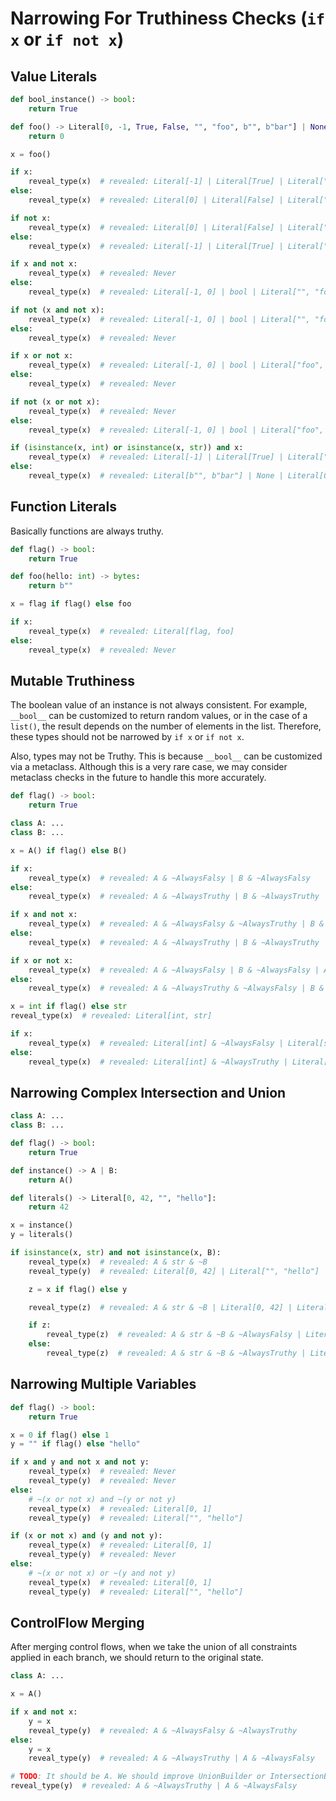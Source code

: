 # Narrowing For Truthiness Checks (`if x` or `if not x`)

## Value Literals

```py
def bool_instance() -> bool:
    return True

def foo() -> Literal[0, -1, True, False, "", "foo", b"", b"bar"] | None:
    return 0

x = foo()

if x:
    reveal_type(x)  # revealed: Literal[-1] | Literal[True] | Literal["foo"] | Literal[b"bar"]
else:
    reveal_type(x)  # revealed: Literal[0] | Literal[False] | Literal[""] | Literal[b""] | None

if not x:
    reveal_type(x)  # revealed: Literal[0] | Literal[False] | Literal[""] | Literal[b""] | None
else:
    reveal_type(x)  # revealed: Literal[-1] | Literal[True] | Literal["foo"] | Literal[b"bar"]

if x and not x:
    reveal_type(x)  # revealed: Never
else:
    reveal_type(x)  # revealed: Literal[-1, 0] | bool | Literal["", "foo"] | Literal[b"", b"bar"] | None

if not (x and not x):
    reveal_type(x)  # revealed: Literal[-1, 0] | bool | Literal["", "foo"] | Literal[b"", b"bar"] | None
else:
    reveal_type(x)  # revealed: Never

if x or not x:
    reveal_type(x)  # revealed: Literal[-1, 0] | bool | Literal["foo", ""] | Literal[b"bar", b""] | None
else:
    reveal_type(x)  # revealed: Never

if not (x or not x):
    reveal_type(x)  # revealed: Never
else:
    reveal_type(x)  # revealed: Literal[-1, 0] | bool | Literal["foo", ""] | Literal[b"bar", b""] | None

if (isinstance(x, int) or isinstance(x, str)) and x:
    reveal_type(x)  # revealed: Literal[-1] | Literal[True] | Literal["foo"]
else:
    reveal_type(x)  # revealed: Literal[b"", b"bar"] | None | Literal[0] | Literal[False] | Literal[""]
```

## Function Literals

Basically functions are always truthy.

```py
def flag() -> bool:
    return True

def foo(hello: int) -> bytes:
    return b""

x = flag if flag() else foo

if x:
    reveal_type(x)  # revealed: Literal[flag, foo]
else:
    reveal_type(x)  # revealed: Never
```

## Mutable Truthiness

The boolean value of an instance is not always consistent. For example, `__bool__` can be customized
to return random values, or in the case of a `list()`, the result depends on the number of elements
in the list. Therefore, these types should not be narrowed by `if x` or `if not x`.

Also, types may not be Truthy. This is because `__bool__` can be customized via a metaclass.
Although this is a very rare case, we may consider metaclass checks in the future to handle this
more accurately.

```py
def flag() -> bool:
    return True

class A: ...
class B: ...

x = A() if flag() else B()

if x:
    reveal_type(x)  # revealed: A & ~AlwaysFalsy | B & ~AlwaysFalsy
else:
    reveal_type(x)  # revealed: A & ~AlwaysTruthy | B & ~AlwaysTruthy

if x and not x:
    reveal_type(x)  # revealed: A & ~AlwaysFalsy & ~AlwaysTruthy | B & ~AlwaysFalsy & ~AlwaysTruthy
else:
    reveal_type(x)  # revealed: A & ~AlwaysTruthy | B & ~AlwaysTruthy | A & ~AlwaysFalsy | B & ~AlwaysFalsy

if x or not x:
    reveal_type(x)  # revealed: A & ~AlwaysFalsy | B & ~AlwaysFalsy | A & ~AlwaysTruthy | B & ~AlwaysTruthy
else:
    reveal_type(x)  # revealed: A & ~AlwaysTruthy & ~AlwaysFalsy | B & ~AlwaysTruthy & ~AlwaysFalsy

x = int if flag() else str
reveal_type(x)  # revealed: Literal[int, str]

if x:
    reveal_type(x)  # revealed: Literal[int] & ~AlwaysFalsy | Literal[str] & ~AlwaysFalsy
else:
    reveal_type(x)  # revealed: Literal[int] & ~AlwaysTruthy | Literal[str] & ~AlwaysTruthy
```

## Narrowing Complex Intersection and Union

```py
class A: ...
class B: ...

def flag() -> bool:
    return True

def instance() -> A | B:
    return A()

def literals() -> Literal[0, 42, "", "hello"]:
    return 42

x = instance()
y = literals()

if isinstance(x, str) and not isinstance(x, B):
    reveal_type(x)  # revealed: A & str & ~B
    reveal_type(y)  # revealed: Literal[0, 42] | Literal["", "hello"]

    z = x if flag() else y

    reveal_type(z)  # revealed: A & str & ~B | Literal[0, 42] | Literal["", "hello"]

    if z:
        reveal_type(z)  # revealed: A & str & ~B & ~AlwaysFalsy | Literal[42] | Literal["hello"]
    else:
        reveal_type(z)  # revealed: A & str & ~B & ~AlwaysTruthy | Literal[0] | Literal[""]
```

## Narrowing Multiple Variables

```py
def flag() -> bool:
    return True

x = 0 if flag() else 1
y = "" if flag() else "hello"

if x and y and not x and not y:
    reveal_type(x)  # revealed: Never
    reveal_type(y)  # revealed: Never
else:
    # ~(x or not x) and ~(y or not y)
    reveal_type(x)  # revealed: Literal[0, 1]
    reveal_type(y)  # revealed: Literal["", "hello"]

if (x or not x) and (y and not y):
    reveal_type(x)  # revealed: Literal[0, 1]
    reveal_type(y)  # revealed: Never
else:
    # ~(x or not x) or ~(y and not y)
    reveal_type(x)  # revealed: Literal[0, 1]
    reveal_type(y)  # revealed: Literal["", "hello"]
```

## ControlFlow Merging

After merging control flows, when we take the union of all constraints applied in each branch, we
should return to the original state.

```py
class A: ...

x = A()

if x and not x:
    y = x
    reveal_type(y)  # revealed: A & ~AlwaysFalsy & ~AlwaysTruthy
else:
    y = x
    reveal_type(y)  # revealed: A & ~AlwaysTruthy | A & ~AlwaysFalsy

# TODO: It should be A. We should improve UnionBuilder or IntersectionBuilder.
reveal_type(y)  # revealed: A & ~AlwaysTruthy | A & ~AlwaysFalsy
```
